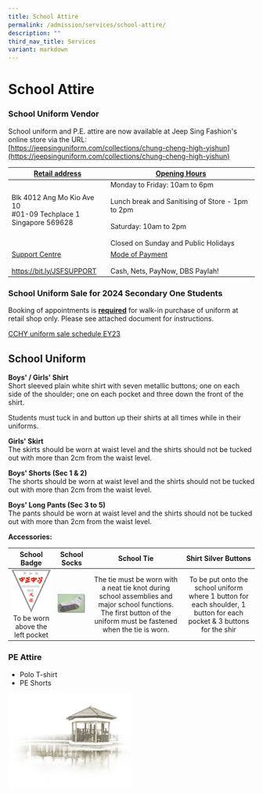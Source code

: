 ```yaml
---
title: School Attire
permalink: /admission/services/school-attire/
description: ""
third_nav_title: Services
variant: markdown
---
```

# **School Attire**


### School Uniform Vendor

School uniform and P.E. attire are now available at Jeep Sing Fashion's online store via the URL:    
[https://jeepsinguniform.com/collections/chung-cheng-high-yishun](https://jeepsinguniform.com/collections/chung-cheng-high-yishun)  


| <u>Retail address</u> 	| <u>Opening Hours</u> 	|
|---	|---	|
| Blk 4012 Ang Mo Kio Ave 10<br>#01-09 Techplace 1<br>Singapore 569628<br><br> 	| Monday to Friday: 10am to 6pm<br><br>Lunch break and Sanitising of Store - 1pm  to 2pm<br><br>Saturday: 10am to 2pm<br><br>Closed on Sunday and Public Holidays 	|
|<u>Support Centre</u><br><br>[https://bit.ly/JSFSUPPORT ](https://bit.ly/JSFSUPPORT )  	| <u>Mode of Payment</u><br><br>Cash, Nets, PayNow, DBS Paylah! 	|


### School Uniform Sale for 2024 Secondary One Students

Booking of appointments is **<u>required</u>**  for walk-in purchase of uniform at retail shop only.  Please see attached document for instructions.

[CCHY uniform sale schedule EY23](/files/Admission/Services/School%20Attire/cchy%20uniform%20sale%20schedule%20ey23.pdf)




School Uniform
--------------

**Boys' / Girls' Shirt**    
Short sleeved plain white shirt with seven metallic buttons; one on each side of the shoulder; one on each pocket and three down the front of the shirt.

Students must tuck in and button up their shirts at all times while in their uniforms.

**Girls' Skirt**   
The skirts should be worn at waist level and the shirts should not be tucked out with more than 2cm from the waist level.

**Boys' Shorts (Sec 1 &amp; 2)**    
The shorts should be worn at waist level and the shirts should not be tucked out with more than 2cm from the waist level. 

**Boys' Long Pants (Sec 3 to 5)**   
The pants should be worn at waist level and the shirts should not be tucked out with more than 2cm from the waist level.

**Accessories:**

| School Badge 	| School Socks 	| School Tie 	| Shirt Silver Buttons 	|
|:---:	|:---:	|:---:	|:---:	|
| ![](/images/CCHY%20School%20Logo.gif) To be worn above the left pocket 	| ![](/images/CCHY%20Socks.jpg) 	| The tie must be worn with a neat tie knot during school assemblies and major school functions. The first button of the uniform must be fastened when the tie is worn. 	| To be put onto the school uniform where 1 button for each shoulder, 1 button for each pocket &amp; 3 buttons for the shir 	|

### PE Attire

* Polo T-shirt
* PE Shorts

<img src="/images/pavilion.png" style="width:50%">